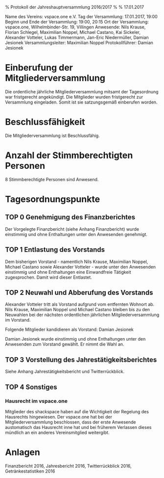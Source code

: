 % Protokoll der Jahreshauptversammlung 2016/2017
% 
% 17.01.2017

Name des Vereins: vspace.one e.V.
Tag der Versammlung: 17.01.2017, 19:00
Beginn und Ende der Versammlung: 19:00, 20:15
Ort der Versammlung: vspace.one, Wilhelmbinder-Str. 19, Villingen
Anwesende: Nils Krause, Florian Schlegel, Maximilian Noppel, Michael Castano, Kai Sickeler, Alexander Votteler, Lukas Timmermann, Jan-Eric Niedermüller, Damian Jesionek
Versammlungsleiter: Maximilian Noppel
Protokollführer: Damian Jesionek

# Einberufung der Mitgliederversammlung
Die ordentliche jährliche Mitgliederversammlung mitsamt der Tagesordnung war fristgerecht angekündigt. Die Mitglieder 
wurden fristgerecht zur Versammlung eingeladen. Somit ist sie satzungsgemäß einberufen worden.

# Beschlussfähigkeit
Die Mitgliederversammlung ist Beschlussfähig.

# Anzahl der Stimmberechtigten Personen
8 Stimmberechtigte Personen sind Anwesend.

# Tagesordnungspunkte

## TOP 0 Genehmigung des Finanzberichtes
Der Vorgelegte Finanzbericht (siehe Anhang Finanzbericht) wurde einstimmig und ohne Enthaltungen unter den Anwesenden genehmigt.

## TOP 1 Entlastung des Vorstands
Dem bisherigen Vorstand - namentlich Nils Krause, Maximilian Noppel, Michael Castano sowie Alexander Votteler - 
wurde unter den Anwesenden einstimmig und ohne Enthaltungen eine Einwandfreie Tätigkeit zugesprochen. Damit wird dieser Entlastet.

## TOP 2 Neuwahl und Abberufung des Vorstands
Alexander Votteler tritt als Vorstand aufgrund vom entfernten Wohnort ab. Nils Krause, Maximilian Noppel und Michael Castano
bleiben bis zu den Neuwahlen bei der nächsten ordentlichen jährlichen Mitgliederversammlung im Vorstand.

Folgende Mitglieder kandidieren als Vorstand:
Damian Jesionek

Damian Jesionek wurde einstimmig und ohne Enthaltungen unter den Anwesenden zum Vorstand gewählt. Er nimmt die Wahl an.

## TOP 3 Vorstellung des Jahrestätigkeitsberichtes
Siehe Anhang Jahrestätigkeitsbericht und Twitterrückblick. 

## TOP 4 Sonstiges
### Hausrecht im vspace.one
Mitglieder des shackspace haben auf die Wichtigkeit der Regelung des Hausrechts hingewiesen. Der vspace.one hat bei der Mitgliederversammlung 
beschlossen, dass der erste Anwesende austomatisch das Hausrecht inne hat und bei früherem Verlassen dieses mündlich an ein anderes
Vereinsmitglied weitergibt.

# Anlagen
Finanzbericht 2016, Jahresbericht 2016, Twitterrückblick 2016, Getränkestatistiken 2016

